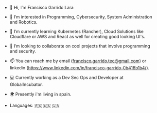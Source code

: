 - 👋 Hi, I’m Francisco Garrido Lara
- 👀 I’m interested in Programming, Cybersecurity, System Administration and Robotics.
- 🌱 I’m currently learning Kubernetes (Rancher), Cloud Solutions like Cloudflare or AWS and React as well for creating good looking UI's.
- 💞️ I’m looking to collaborate on cool projects that involve programming and security.
- 📫 You can reach me by email (francisco.garrido.tec@gmail.com) or linkedin (https://www.linkedin.com/in/francisco-garrido-0b418b1b4/).
- 💻 Currently working as a Dev Sec Ops and Developer at GlobalIncubator.

- 🌍 Presently i'm living in spain.
- Languages: 🇪🇸 🇺🇸 🇬🇧


<!---
franciscoGarridoLara/franciscoGarridoLara is a ✨ special ✨ repository because its `README.md` (this file) appears on your GitHub profile.
You can click the Preview link to take a look at your changes.
--->
